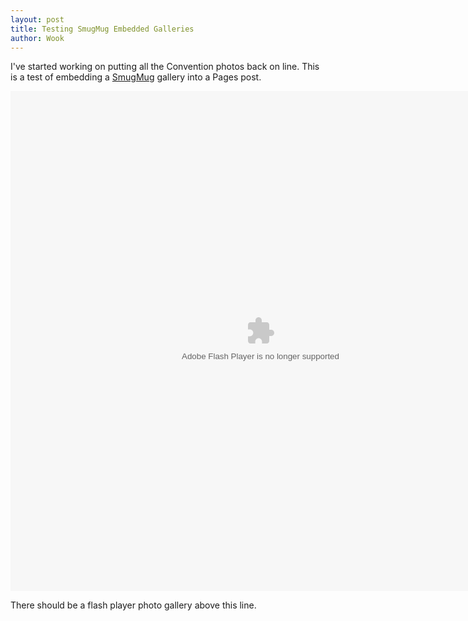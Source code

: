 ```yaml
---
layout: post
title: Testing SmugMug Embedded Galleries
author: Wook
---
```


I've started working on putting all the Convention photos back on line.  This is a
test of embedding a [SmugMug][] gallery into a Pages post.

<object classid="clsid:D27CDB6E-AE6D-11cf-96B8-444553540000" width="800" height="800" id="ssidx"><param name="movie" value="http://cdn.smugmug.com/ria/ShizamSlides-2013072402.swf" /><param name="flashVars" value="AlbumID=48300955&AlbumKey=6BfWsX&transparent=true&bgColor=&borderThickness=&borderColor=&useInside=&endPoint=&mainHost=cdn.smugmug.com&VersionNos=2013072402&showLogo=false&width=800&height=800&clickToImage=true&captions=true&showThumbs=true&autoStart=true&showSpeed=true&pageStyle=black&showButtons=true&randomStart=true&randomize=true&splash=&splashDelay=0&crossFadeSpeed=350" /><param name="wmode" value="transparent" /><param name="allowNetworking" value="all" /><param name="allowScriptAccess" value="always" /><embed src="http://cdn.smugmug.com/ria/ShizamSlides-2013072402.swf" flashVars="AlbumID=48300955&AlbumKey=6BfWsX&transparent=true&bgColor=&borderThickness=&borderColor=&useInside=&endPoint=&mainHost=cdn.smugmug.com&VersionNos=2013072402&showLogo=false&width=800&height=800&clickToImage=true&captions=true&showThumbs=true&autoStart=true&showSpeed=true&pageStyle=black&showButtons=true&randomStart=true&randomize=true&splash=&splashDelay=0&crossFadeSpeed=350" width="800" height="800" wmode="transparent" type="application/x-shockwave-flash" allowScriptAccess="always" allowNetworking="all" ></embed></object>

There should be a flash player photo gallery above this line.

[SmugMug]: http://www.smugmug.com "SmugMug"